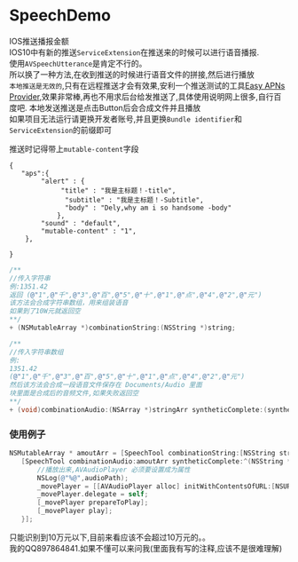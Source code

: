 # SpeechDemo
IOS推送播报金额<br>
IOS10中有新的推送`ServiceExtension`在推送来的时候可以进行语音播报.<br>
使用`AVSpeechUtterance`是肯定不行的。<br>
所以换了一种方法,在收到推送的时候进行语音文件的拼接,然后进行播放<br>
`本地推送是无效的`,只有在远程推送才会有效果,安利一个推送测试的工具[Easy APNs Provider](https://itunes.apple.com/cn/app/easy-apns-provider-tui-song/id989622350?mt=12),效果非常棒,再也不用求后台给发推送了,具体使用说明网上很多,自行百度吧.
本地发送推送是点击Button后会合成文件并且播放<br>
如果项目无法运行请更换开发者账号,并且更换`Bundle identifier`和`ServiceExtension`的前缀即可

推送时记得带上`mutable-content`字段
```
{
   "aps":{
        "alert" : {
             "title" : "我是主标题！-title",
              "subtitle" : "我是主标题！-Subtitle",
              "body" : "Dely,why am i so handsome -body"
            },
        "sound" : "default",
        "mutable-content" : "1",
    },

}
```
 ```Objective-C
/**
 //传入字符串
 例:1351.42
 返回 (@"1",@"千",@"3",@"百",@"5",@"十",@"1",@"点",@"4",@"2",@"元")
 该方法会合成字符串数组，用来组装语音
 如果到了10W元就返回空
 **/
+ (NSMutableArray *)combinationString:(NSString *)string;
 ```
 ```Objective-C
/**
 //传入字符串数组
 例:
 1351.42
 (@"1",@"千",@"3",@"百",@"5",@"十",@"1",@"点",@"4",@"2",@"元")
 然后该方法会合成一段语音文件保存在 Documents/Audio 里面
 块里面是合成后的音频文件,如果失败返回空
 **/
+ (void)combinationAudio:(NSArray *)stringArr syntheticComplete:(syntheticComplete)complete;
 ```
 ### 使用例子
 ```Objective-C
 NSMutableArray * amoutArr = [SpeechTool combinationString:[NSString stringWithFormat:@"%@",@(10.99f)]];
    [SpeechTool combinationAudio:amoutArr syntheticComplete:^(NSString *audioPath) {
        //播放出来,AVAudioPlayer 必须要设置成为属性
        NSLog(@"%@",audioPath);
        _movePlayer = [[AVAudioPlayer alloc] initWithContentsOfURL:[NSURL fileURLWithPath:audioPath] error:nil];
        _movePlayer.delegate = self;
        [_movePlayer prepareToPlay];
        [_movePlayer play];
    }];
 ```
 
只能识别到10万元以下,目前来看应该不会超过10万元的。。<br>
我的QQ897864841.如果不懂可以来问我(里面我有写的注释,应该不是很难理解)
